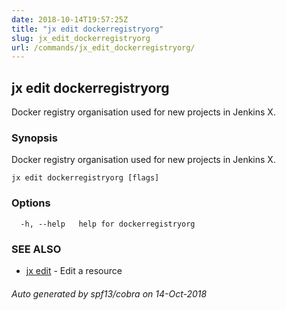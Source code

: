 ```yaml
---
date: 2018-10-14T19:57:25Z
title: "jx edit dockerregistryorg"
slug: jx_edit_dockerregistryorg
url: /commands/jx_edit_dockerregistryorg/
---
```

## jx edit dockerregistryorg

Docker registry organisation used for new projects in Jenkins X.

### Synopsis

Docker registry organisation used for new projects in Jenkins X.

```
jx edit dockerregistryorg [flags]
```

### Options

```
  -h, --help   help for dockerregistryorg
```

### SEE ALSO

* [jx edit](/commands/jx_edit/)	 - Edit a resource

###### Auto generated by spf13/cobra on 14-Oct-2018
